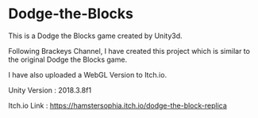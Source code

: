 # Dodge-the-Blocks
 
This is a Dodge the Blocks game created by Unity3d.

Following Brackeys Channel, I have created this project which is similar to the original Dodge the Blocks game.

I have also uploaded a WebGL Version to Itch.io.

Unity Version : 2018.3.8f1

Itch.io Link : https://hamstersophia.itch.io/dodge-the-block-replica
